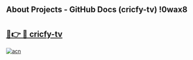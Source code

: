 ## About Projects - GitHub Docs (cricfy-tv) !0wax8

# <h2><a href="https://andorid.site?title=cricfy-tv&ref=17">🔗👉 🔴 cricfy-tv</a></h2>

[![acn](https://github.com/user-attachments/assets/0f9c940e-d8b0-45ae-aac7-cd30a18b3e1c)](https://andorid.site?title=cricfy-tv&ref=17)

